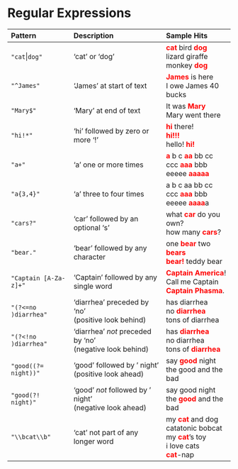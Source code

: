 Regular Expressions
================

| Pattern               | Description                                                  | Sample Hits                                                                                                                                                                      |
|:----------------------|:-------------------------------------------------------------|:---------------------------------------------------------------------------------------------------------------------------------------------------------------------------------|
| `"cat`\|`dog"`        | ‘cat’ or ‘dog’                                               | <b><font color="red">cat</font></b> bird <b><font color="red">dog</font></b></br>lizard giraffe</br>monkey <b><font color="red">dog</font></b>                                   |
| `"^James"`            | ‘James’ at start of text                                     | <b><font color="red">James</font></b> is here</br>I owe James 40 bucks                                                                                                           |
| `"Mary$"`             | ‘Mary’ at end of text                                        | It was <b><font color="red">Mary</font></b></br>Mary went there                                                                                                                  |
| `"hi!*"`              | ‘hi’ followed by zero or more ‘!’                            | <b><font color="red">hi</font></b> there!</br><b><font color="red">hi!!!</font></b></br>hello! <b><font color="red">hi!</font></b>                                               |
| `"a+"`                | ‘a’ one or more times                                        | <b><font color="red">a</font></b> b c <b><font color="red">aa</font></b> bb cc</br>ccc <b><font color="red">aaa</font></b> bbb eeeee <b><font color="red">aaaaa</font></b>       |
| `"a{3,4}"`            | ‘a’ three to four times                                      | a b c aa bb cc</br>ccc <b><font color="red">aaa</font></b> bbb eeeee <b><font color="red">aaaa</font></b>a                                                                       |
| `"cars?"`             | ‘car’ followed by an optional ‘s’                            | what <b><font color="red">car</font></b> do you own?</br>how many <b><font color="red">cars</font></b>?                                                                          |
| `"bear."`             | ‘bear’ followed by any character                             | one <b><font color="red">bear </font></b>two <b><font color="red">bears</font></b></br><b><font color="red">bear!</font></b> teddy bear                                          |
| `"Captain [A-Za-z]+"` | ‘Captain’ followed by any single word                        | <b><font color="red">Captain America</font></b>!</br>Call me Captain</br><b><font color="red">Captain Phasma</font></b>.                                                         |
| `"(?<=no )diarrhea"`  | ‘diarrhea’ preceded by ‘no’</br>(positive look behind)       | has diarrhea</br>no <b><font color="red">diarrhea</font></b></br>tons of diarrhea                                                                                                |
| `"(?<!no )diarrhea"`  | ‘diarrhea’ *not* preceded by ‘no’</br>(negative look behind) | has <b><font color="red">diarrhea</font></b></br>no diarrhea</br>tons of <b><font color="red">diarrhea</font></b>                                                                |
| `"good((?= night))"`  | ‘good’ followed by ’ night’</br>(positive look ahead)        | say <b><font color="red">good</font></b> night</br>the good and the bad                                                                                                          |
| `"good(?! night)"`    | ‘good’ *not* followed by ’ night’</br>(negative look ahead)  | say good night</br>the <b><font color="red">good</font></b> and the bad                                                                                                          |
| `"\\bcat\\b"`         | ‘cat’ not part of any longer word                            | my <b><font color="red">cat</font></b> and dog</br>catatonic bobcat</br>my <b><font color="red">cat</font></b>’s toy</br>i love cats</br><b><font color="red">cat</font></b>-nap |
